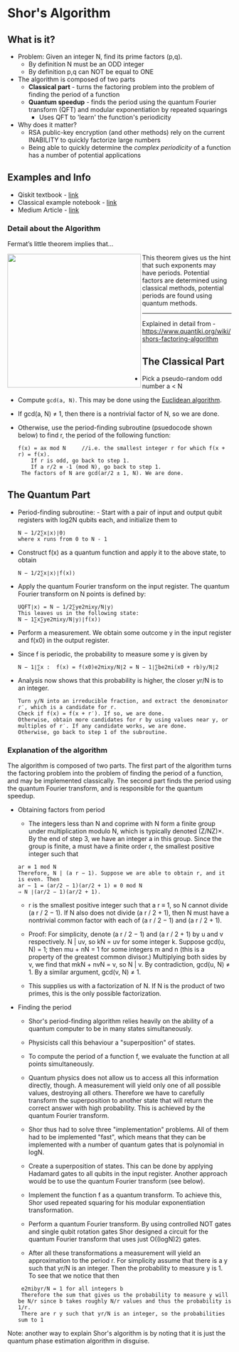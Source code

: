 # Shor's Algorithm

## What is it?

- Problem: Given an integer N, find its prime factors (p,q). 
    - By definition N must be an ODD integer
    - By definition p,q can NOT be equal to ONE  
- The algorithm is composed of two parts
    - **Classical part** -  turns the factoring problem into the problem of finding the period of a function 
    - **Quantum speedup** -  finds the period using the quantum Fourier transform (QFT) and modular exponentiation by repeated squarings
        -  Uses QFT to 'learn' the function's periodicity 
- Why does it matter? 
    - RSA public-key encryption (and other methods) rely on the current INABILITY to quickly factorize large numbers
    - Being able to quickly determine the *complex periodicity* of a function has a number of potential applications

## Examples and Info

- Qiskit textbook - [link](https://qiskit.org/textbook/ch-algorithms/shor.html#1.-The-Problem:-Period-Finding)
- Classical example notebook - [link](https://github.com/PotatoDrug/Quantum-Cryptography/blob/master/Shor/Shor's%20Algorithm.ipynb)
- Medium Article - [link](https://towardsdatascience.com/quantum-factorization-b3f44be9d738)

### Detail about the Algorithm

Fermat’s little theorem implies that...

<img src="https://github.com/lynnlangit/learning-quantum/blob/main/images/fermat.png" width=300 align=left>

This theorem gives us the hint that such exponents may have periods.  Potential factors are determined using classical methods, potential periods are found using quantum methods.

---
Explained in detail from - https://www.quantiki.org/wiki/shors-factoring-algorithm  
## The Classical Part

- Pick a pseudo-random odd number a < N
- Compute `gcd(a, N)`. This may be done using the [Euclidean algorithm](https://en.wikipedia.org/wiki/Euclidean_algorithm).
- If gcd(a, N) ≠ 1, then there is a nontrivial factor of N, so we are done.
- Otherwise, use the period-finding subroutine (psuedocode shown below) to find r, the period of the following function:

    ```
    f(x) = ax mod N     //i.e. the smallest integer r for which f(x + r) = f(x).
        If r is odd, go back to step 1.
        If a r/2 ≡ -1 (mod N), go back to step 1.
     The factors of N are gcd(ar/2 ± 1, N). We are done.
    ```


## The Quantum Part

- Period-finding subroutine: - Start with a pair of input and output qubit registers with log2N qubits each, and initialize them to
    ```
    N − 1/2∑x∣x⟩∣0⟩
    where x runs from 0 to N - 1
    ```

- Construct f(x) as a quantum function and apply it to the above state, to obtain
    ```
    N − 1/2∑x∣x⟩∣f(x)⟩
    ```

- Apply the quantum Fourier transform on the input register. The quantum Fourier transform on N points is defined by: 
    ```
    UQFT∣x⟩ = N − 1/2∑ye2πixy/N∣y⟩
    This leaves us in the following state:
    N − 1∑x∑ye2πixy/N∣y⟩∣f(x)⟩
    ```

- Perform a measurement. We obtain some outcome y in the input register and f(x0) in the output register. 
- Since f is periodic, the probability to measure some y is given by
    ```
    N − 1∣∑x :  f(x) = f(x0)e2πixy/N∣2 = N − 1∣∑be2πi(x0 + rb)y/N∣2
    ```

- Analysis now shows that this probability is higher, the closer yr/N is to an integer.
    ```
    Turn y/N into an irreducible fraction, and extract the denominator r′, which is a candidate for r.
    Check if f(x) = f(x + r′). If so, we are done.
    Otherwise, obtain more candidates for r by using values near y, or multiples of r′. If any candidate works, we are done.
    Otherwise, go back to step 1 of the subroutine.
    ```

### Explanation of the algorithm
The algorithm is composed of two parts. The first part of the algorithm turns the factoring problem into the problem of finding the period of a function, and may be implemented classically. The second part finds the period using the quantum Fourier transform, and is responsible for the quantum speedup.

- Obtaining factors from period
    - The integers less than N and coprime with N form a finite group under multiplication modulo N, which is typically denoted (Z/NZ)×. By the end of step 3, we have an integer a in this group. Since the group is finite, a must have a finite order r, the smallest positive integer such that
    ```
    ar ≡ 1 mod N
    Therefore, N | (a r − 1). Suppose we are able to obtain r, and it is even. Then
    ar − 1 = (ar/2 − 1)(ar/2 + 1) ≡ 0 mod N
    ⇒ N ∣(ar/2 − 1)(ar/2 + 1).
    ```

    - r is the smallest positive integer such that a r ≡ 1, so N cannot divide (a r / 2 − 1). If N also does not divide (a r / 2 + 1), then N must have a nontrivial common factor with each of (a r / 2 − 1) and (a r / 2 + 1).

    - Proof: For simplicity, denote (a r / 2 − 1) and (a r / 2 + 1) by u and v respectively. N | uv, so kN = uv for some integer k. Suppose gcd(u, N) = 1; then mu + nN = 1 for some integers m and n (this is a property of the greatest common divisor.) Multiplying both sides by v, we find that mkN + nvN = v, so N | v. By contradiction, gcd(u, N) ≠ 1. By a similar argument, gcd(v, N) ≠ 1.

    - This supplies us with a factorization of N. If N is the product of two primes, this is the only possible factorization.

- Finding the period
    - Shor's period-finding algorithm relies heavily on the ability of a quantum computer to be in many states simultaneously. 
    - Physicists call this behaviour a "superposition" of states. 
    - To compute the period of a function f, we evaluate the function at all points simultaneously.

    - Quantum physics does not allow us to access all this information directly, though. A measurement will yield only one of all possible values, destroying all others. Therefore we have to carefully transform the superposition to another state that will return the correct answer with high probability. This is achieved by the quantum Fourier transform.

    - Shor thus had to solve three "implementation" problems. All of them had to be implemented "fast", which means that they can be implemented with a number of quantum gates that is polynomial in logN.

    - Create a superposition of states. This can be done by applying Hadamard gates to all qubits in the input register. Another approach would be to use the quantum Fourier transform (see below).

    - Implement the function f as a quantum transform. To achieve this, Shor used repeated squaring for his modular exponentiation transformation.

    - Perform a quantum Fourier transform. By using controlled NOT gates and single qubit rotation gates Shor designed a circuit for the quantum Fourier transform that uses just O((logN)2) gates.

    - After all these transformations a measurement will yield an approximation to the period r. For simplicity assume that there is a y such that yr/N is an integer. Then the probability to measure y is 1. To see that we notice that then
    ```
     e2πibyr/N = 1 for all integers b
     Therefore the sum that gives us the probability to measure y will be N/r since b takes roughly N/r values and thus the probability is 1/r. 
     There are r y such that yr/N is an integer, so the probabilities sum to 1
     ```

Note: another way to explain Shor's algorithm is by noting that it is just the quantum phase estimation algorithm in disguise.


